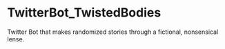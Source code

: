 # TwitterBot_TwistedBodies
Twitter Bot that makes randomized stories through a fictional, nonsensical lense.

